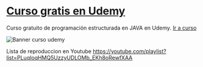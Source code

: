 # [Curso gratis en Udemy](https://www.udemy.com/programacion-estructurada-java/learn/v4/overview "Curso")


Curso gratuito de programación estructurada en JAVA en Udemy. [Ir a curso][1]


![Banner curso udemy](https://udemy-images.udemy.com/course/750x422/1913070_34f9.jpg)


[1]: https://www.udemy.com/programacion-estructurada-java/learn/v4/overview

Lista de reproduccion en Youtube https://youtube.com/playlist?list=PLuqIoqHMQ5UzzyUDLOMb_EKh8oRewfXAA
